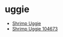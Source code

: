 # uggie

 * [Shrimp Uggie](../../index/s/shrimp-uggie-104673.json)
 * [Shrimp Uggie 104673](../../index/s/shrimp-uggie-104673.json)
